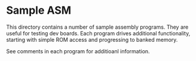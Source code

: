 Sample ASM
==========

This directory contains a number of sample assembly programs.  They are useful
for testing dev boards.  Each program drives additional functionality, starting
with simple ROM access and progressing to banked memory.

See comments in each program for additioanl information.
